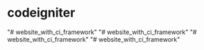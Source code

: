 # codeigniter
 
"# website_with_ci_framework" 
"# website_with_ci_framework" 
"# website_with_ci_framework" 
"# website_with_ci_framework" 
